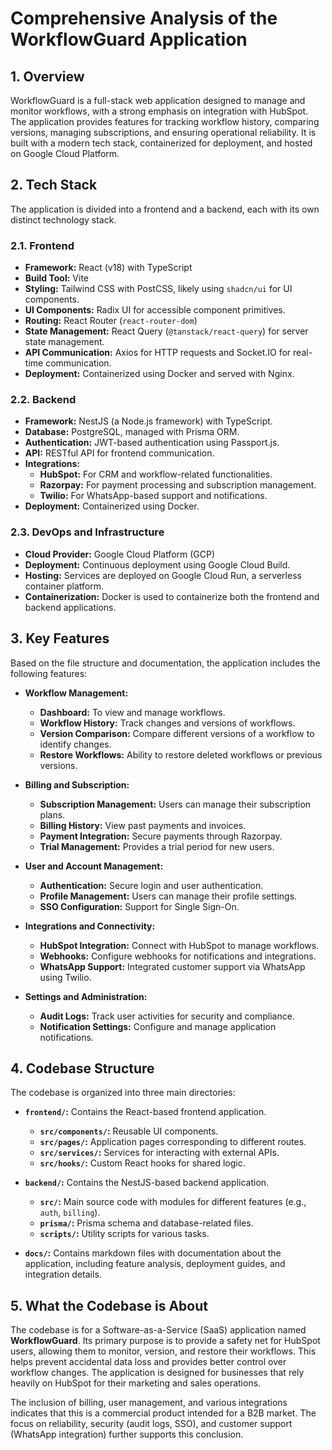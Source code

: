 # Comprehensive Analysis of the WorkflowGuard Application

## 1. Overview

WorkflowGuard is a full-stack web application designed to manage and monitor workflows, with a strong emphasis on integration with HubSpot. The application provides features for tracking workflow history, comparing versions, managing subscriptions, and ensuring operational reliability. It is built with a modern tech stack, containerized for deployment, and hosted on Google Cloud Platform.

## 2. Tech Stack

The application is divided into a frontend and a backend, each with its own distinct technology stack.

### 2.1. Frontend

- **Framework:** React (v18) with TypeScript
- **Build Tool:** Vite
- **Styling:** Tailwind CSS with PostCSS, likely using `shadcn/ui` for UI components.
- **UI Components:** Radix UI for accessible component primitives.
- **Routing:** React Router (`react-router-dom`)
- **State Management:** React Query (`@tanstack/react-query`) for server state management.
- **API Communication:** Axios for HTTP requests and Socket.IO for real-time communication.
- **Deployment:** Containerized using Docker and served with Nginx.

### 2.2. Backend

- **Framework:** NestJS (a Node.js framework) with TypeScript.
- **Database:** PostgreSQL, managed with Prisma ORM.
- **Authentication:** JWT-based authentication using Passport.js.
- **API:** RESTful API for frontend communication.
- **Integrations:**
  - **HubSpot:** For CRM and workflow-related functionalities.
  - **Razorpay:** For payment processing and subscription management.
  - **Twilio:** For WhatsApp-based support and notifications.
- **Deployment:** Containerized using Docker.

### 2.3. DevOps and Infrastructure

- **Cloud Provider:** Google Cloud Platform (GCP)
- **Deployment:** Continuous deployment using Google Cloud Build.
- **Hosting:** Services are deployed on Google Cloud Run, a serverless container platform.
- **Containerization:** Docker is used to containerize both the frontend and backend applications.

## 3. Key Features

Based on the file structure and documentation, the application includes the following features:

- **Workflow Management:**
  - **Dashboard:** To view and manage workflows.
  - **Workflow History:** Track changes and versions of workflows.
  - **Version Comparison:** Compare different versions of a workflow to identify changes.
  - **Restore Workflows:** Ability to restore deleted workflows or previous versions.

- **Billing and Subscription:**
  - **Subscription Management:** Users can manage their subscription plans.
  - **Billing History:** View past payments and invoices.
  - **Payment Integration:** Secure payments through Razorpay.
  - **Trial Management:** Provides a trial period for new users.

- **User and Account Management:**
  - **Authentication:** Secure login and user authentication.
  - **Profile Management:** Users can manage their profile settings.
  - **SSO Configuration:** Support for Single Sign-On.

- **Integrations and Connectivity:**
  - **HubSpot Integration:** Connect with HubSpot to manage workflows.
  - **Webhooks:** Configure webhooks for notifications and integrations.
  - **WhatsApp Support:** Integrated customer support via WhatsApp using Twilio.

- **Settings and Administration:**
  - **Audit Logs:** Track user activities for security and compliance.
  - **Notification Settings:** Configure and manage application notifications.

## 4. Codebase Structure

The codebase is organized into three main directories:

- **`frontend/`:** Contains the React-based frontend application.
  - **`src/components/`:** Reusable UI components.
  - **`src/pages/`:** Application pages corresponding to different routes.
  - **`src/services/`:** Services for interacting with external APIs.
  - **`src/hooks/`:** Custom React hooks for shared logic.

- **`backend/`:** Contains the NestJS-based backend application.
  - **`src/`:** Main source code with modules for different features (e.g., `auth`, `billing`).
  - **`prisma/`:** Prisma schema and database-related files.
  - **`scripts/`:** Utility scripts for various tasks.

- **`docs/`:** Contains markdown files with documentation about the application, including feature analysis, deployment guides, and integration details.

## 5. What the Codebase is About

The codebase is for a Software-as-a-Service (SaaS) application named **WorkflowGuard**. Its primary purpose is to provide a safety net for HubSpot users, allowing them to monitor, version, and restore their workflows. This helps prevent accidental data loss and provides better control over workflow changes. The application is designed for businesses that rely heavily on HubSpot for their marketing and sales operations.

The inclusion of billing, user management, and various integrations indicates that this is a commercial product intended for a B2B market. The focus on reliability, security (audit logs, SSO), and customer support (WhatsApp integration) further supports this conclusion.